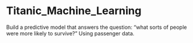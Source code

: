 # Titanic_Machine_Learning
Build a predictive model that answers the question: “what sorts of people were more likely to survive?” Using passenger data.

